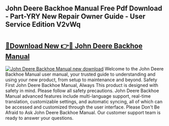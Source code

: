 ## John Deere Backhoe Manual Free Pdf Download - Part-YRY New Repair Owner Guide - User Service Edition V2vWq

# <h2><a href="http://bc94849.oget.top/?id=John+Deere+Backhoe+Manual">🔗Download New 👉🔴 John Deere Backhoe Manual</a></h2>

[![John Deere Backhoe Manual new download](https://i.imgur.com/5g1atiW.png)](http://bc94849.oget.top/?id=John+Deere+Backhoe+Manual)
Welcome to the John Deere Backhoe Manual user manual, your trusted guide to understanding and using your new product, from setup to maintenance and beyond. Safety First John Deere Backhoe Manual, Always This product is designed with safety in mind. Please follow all safety precautions. John Deere Backhoe Manual advanced features include multi-language support, real-time translation, customizable settings, and automatic syncing, all of which can be accessed and customized through the user interface. Please Don't Be Afraid to Ask John Deere Backhoe Manual. Our customer support team is ready to answer your questions.
